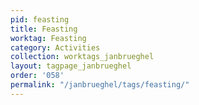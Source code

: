 ```yaml
---
pid: feasting
title: Feasting
worktag: Feasting
category: Activities
collection: worktags_janbrueghel
layout: tagpage_janbrueghel
order: '058'
permalink: "/janbrueghel/tags/feasting/"
---
```

